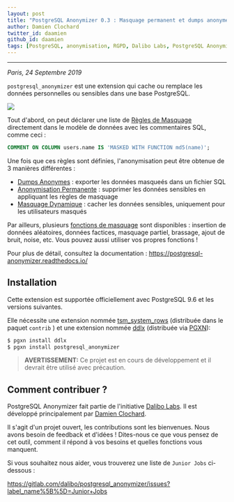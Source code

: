 ```yaml
---
layout: post
title: "PostgreSQL Anonymizer 0.3 : Masquage permanent et dumps anonymes"
author: Damien Clochard
twitter_id: daamien
github_id: daamien
tags: [PostgreSQL, anonymisation, RGPD, Dalibo Labs, PostgreSQL Anonymizer]
---
```


---

*Paris, 24 Septembre 2019*

`postgresql_anonymizer` est une extension qui cache ou remplace les données personnelles ou sensibles dans une base PostgreSQL.

<!--MORE-->

![](https://raw.githubusercontent.com/dalibo/blog/gh-pages/img/PostgreSQL-Anonymizer_H_couleur.png)

Tout d'abord, on peut déclarer une liste de [Règles de Masquage] directement dans le modèle de données avec les commentaires SQL, comme ceci :

```sql
COMMENT ON COLUMN users.name IS 'MASKED WITH FUNCTION md5(name)';
```

Une fois que ces règles sont définies, l'anonymisation peut être obtenue de 3 manières différentes :

* [Dumps Anonymes] : exporter les données masqueés dans un fichier SQL
* [Anonymisation Permanente] : supprimer les données sensibles en appliquant les règles de masquage
* [Masquage Dynamique] : cacher les données sensibles, uniquement pour les utilisateurs masqués 

Par ailleurs, plusieurs [fonctions de masquage] sont disponibles : 
insertion de données aléatoires, données factices, masquage partiel, brassage, ajout de bruit, noise, etc. Vous pouvez aussi utiliser vos propres fonctions !

Pour plus de détail, consultez la documentation : https://postgresql-anonymizer.readthedocs.io/

[Règles de Masquage]: https://postgresql-anonymizer.readthedocs.io/en/latest/declare_masking_rules/
[fonctions de masquage]: https://postgresql-anonymizer.readthedocs.io/en/latest/masking_functions/
[Dumps Anonymes]: https://postgresql-anonymizer.readthedocs.io/en/latest/anonymous_dumps/
[Anonymisation Permanente]: https://postgresql-anonymizer.readthedocs.io/en/latest/in_place_anonymization/
[Masquage Dynamique]: https://postgresql-anonymizer.readthedocs.io/en/latest/dynamic_masking/


Installation
--------------------------------------------------------------------------------

Cette extension est supportée officiellement avec PostgreSQL 9.6 et les versions suivantes.

Elle nécessite une extension nommée [tsm_system_rows] (distribuée dans le
paquet `contrib` ) et une extension nommée [ddlx] (distribuée via [PGXN]):

```bash
$ pgxn install ddlx
$ pgxn install postgresql_anonymizer
```

> **AVERTISSEMENT:** Ce projet est en cours de développement et il devrait 
> être utilisé avec précaution.

[tsm_system_rows]: https://www.postgresql.org/docs/current/tsm-system-rows.html
[ddlx]: https://github.com/lacanoid/pgddl
[PGXN]: https://pgxn.org/


Comment contribuer ?
--------------------------------------------------------------------------------

PostgreSQL Anonymizer fait partie de l'initiative [Dalibo Labs]. Il est développé principalement par [Damien Clochard].

Il s'agit d'un projet ouvert, les contributions sont les bienvenues. Nous avons 
besoin de feedback et d'idées ! Dites-nous ce que vous pensez de cet outil, 
comment il répond à vos besoins et quelles fonctions vous manquent.

Si vous souhaitez nous aider, vous trouverez une liste de `Junior Jobs` ci-dessous :

https://gitlab.com/dalibo/postgresql_anonymizer/issues?label_name%5B%5D=Junior+Jobs


[Dalibo Labs]: https://labs.dalibo.com
[Damien Clochard]: https://www.dalibo.com/en/equipe#daamien
